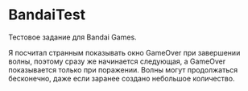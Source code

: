 # BandaiTest
Тестовое задание для Bandai Games.

Я посчитал странным показывать окно GameOver при завершении волны, поэтому сразу же начинается следующая, а GameOver показывается только при поражении.
Волны могут продолжаться бесконечно, даже если заранее создано небольшое количество.
